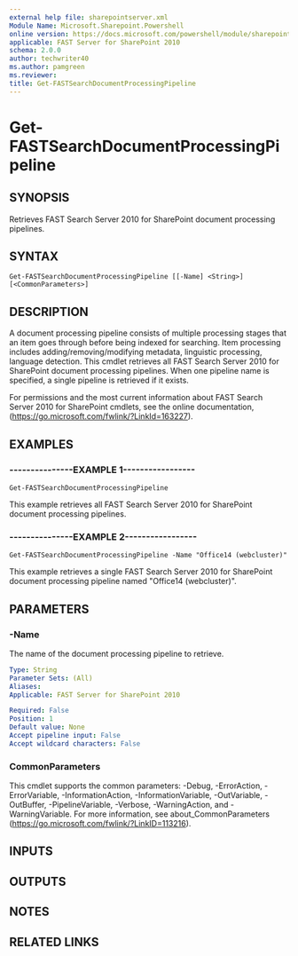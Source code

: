 ```yaml
---
external help file: sharepointserver.xml
Module Name: Microsoft.Sharepoint.Powershell
online version: https://docs.microsoft.com/powershell/module/sharepoint-server/get-fastsearchdocumentprocessingpipeline
applicable: FAST Server for SharePoint 2010
schema: 2.0.0
author: techwriter40
ms.author: pamgreen
ms.reviewer:
title: Get-FASTSearchDocumentProcessingPipeline
---
```


# Get-FASTSearchDocumentProcessingPipeline

## SYNOPSIS
Retrieves FAST Search Server 2010 for SharePoint document processing pipelines.

## SYNTAX

```
Get-FASTSearchDocumentProcessingPipeline [[-Name] <String>] [<CommonParameters>]
```

## DESCRIPTION
A document processing pipeline consists of multiple processing stages that an item goes through before being indexed for searching.
Item processing includes adding/removing/modifying metadata, linguistic processing, language detection.
This cmdlet retrieves all FAST Search Server 2010 for SharePoint document processing pipelines.
When one pipeline name is specified, a single pipeline is retrieved if it exists.

For permissions and the most current information about FAST Search Server 2010 for SharePoint cmdlets, see the online documentation, (https://go.microsoft.com/fwlink/?LinkId=163227).

## EXAMPLES

### ---------------EXAMPLE 1-----------------
```
Get-FASTSearchDocumentProcessingPipeline
```

This example retrieves all FAST Search Server 2010 for SharePoint document processing pipelines.

### ---------------EXAMPLE 2-----------------
```
Get-FASTSearchDocumentProcessingPipeline -Name "Office14 (webcluster)"
```

This example retrieves a single FAST Search Server 2010 for SharePoint document processing pipeline named "Office14 (webcluster)".

## PARAMETERS

### -Name
The name of the document processing pipeline to retrieve.

```yaml
Type: String
Parameter Sets: (All)
Aliases: 
Applicable: FAST Server for SharePoint 2010

Required: False
Position: 1
Default value: None
Accept pipeline input: False
Accept wildcard characters: False
```

### CommonParameters
This cmdlet supports the common parameters: -Debug, -ErrorAction, -ErrorVariable, -InformationAction, -InformationVariable, -OutVariable, -OutBuffer, -PipelineVariable, -Verbose, -WarningAction, and -WarningVariable. For more information, see about_CommonParameters (https://go.microsoft.com/fwlink/?LinkID=113216).

## INPUTS

## OUTPUTS

## NOTES

## RELATED LINKS

